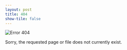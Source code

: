 ```yaml
---
layout: post
title: 404
show-tile: false
---
```


![Error 404](https://http.cat/404)

Sorry, the requested page or file does not currently exist.
